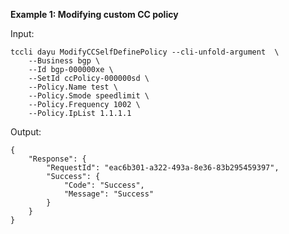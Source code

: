 **Example 1: Modifying custom CC policy**



Input: 

```
tccli dayu ModifyCCSelfDefinePolicy --cli-unfold-argument  \
    --Business bgp \
    --Id bgp-000000xe \
    --SetId ccPolicy-000000sd \
    --Policy.Name test \
    --Policy.Smode speedlimit \
    --Policy.Frequency 1002 \
    --Policy.IpList 1.1.1.1
```

Output: 
```
{
    "Response": {
        "RequestId": "eac6b301-a322-493a-8e36-83b295459397",
        "Success": {
            "Code": "Success",
            "Message": "Success"
        }
    }
}
```

